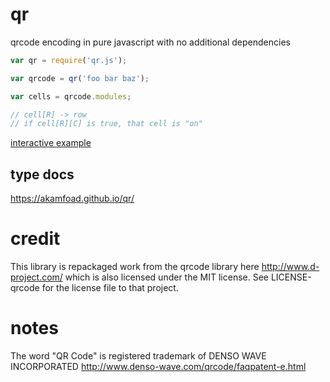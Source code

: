 # qr


qrcode encoding in pure javascript with no additional dependencies

```js
var qr = require('qr.js');

var qrcode = qr('foo bar baz');

var cells = qrcode.modules;

// cell[R] -> row
// if cell[R][C] is true, that cell is "on"
```

[interactive example](http://tryme.jit.su/shtylman/qr.js/example)

## type docs

<https://akamfoad.github.io/qr/>

# credit

This library is repackaged work from the qrcode library here http://www.d-project.com/ which is also licensed under the MIT license. See LICENSE-qrcode for the license file to that project.

# notes
The word "QR Code" is registered trademark of DENSO WAVE INCORPORATED
http://www.denso-wave.com/qrcode/faqpatent-e.html
